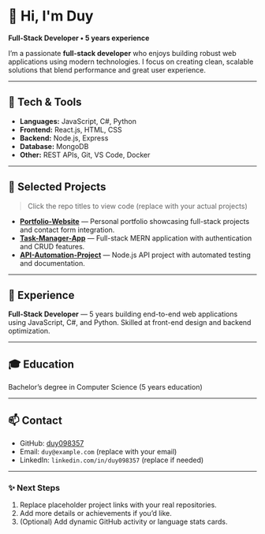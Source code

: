# 👋 Hi, I'm Duy

**Full-Stack Developer • 5 years experience**

I’m a passionate **full-stack developer** who enjoys building robust web applications using modern technologies. I focus on creating clean, scalable solutions that blend performance and great user experience.

---

## 🧰 Tech & Tools

* **Languages:** JavaScript, C#, Python
* **Frontend:** React.js, HTML, CSS
* **Backend:** Node.js, Express
* **Database:** MongoDB
* **Other:** REST APIs, Git, VS Code, Docker

---

## 🔭 Selected Projects

> Click the repo titles to view code (replace with your actual projects)

* **[Portfolio-Website](https://github.com/duy098357/portfolio-website)** — Personal portfolio showcasing full-stack projects and contact form integration.
* **[Task-Manager-App](https://github.com/duy098357/task-manager-app)** — Full-stack MERN application with authentication and CRUD features.
* **[API-Automation-Project](https://github.com/duy098357/api-automation-project)** — Node.js API project with automated testing and documentation.

---

## 💼 Experience

**Full-Stack Developer** — 5 years building end-to-end web applications using JavaScript, C#, and Python. Skilled at front-end design and backend optimization.

---

## 🎓 Education

Bachelor’s degree in Computer Science (5 years education)

---

## 📫 Contact

* GitHub: [duy098357](https://github.com/duy098357)
* Email: `duy@example.com` (replace with your email)
* LinkedIn: `linkedin.com/in/duy098357` (replace if needed)

---

### ✨ Next Steps

1. Replace placeholder project links with your real repositories.
2. Add more details or achievements if you’d like.
3. (Optional) Add dynamic GitHub activity or language stats cards.
